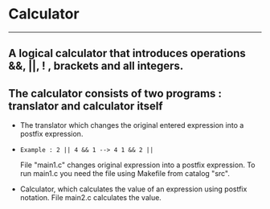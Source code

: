 # Calculator 
***
**A logical calculator that introduces operations &&, ||, ! , brackets and all integers.**
----------
**The calculator consists of two programs : translator and calculator itself**
---
* The translator which changes the original entered expression into a postfix expression.
*     Example : 2 || 4 && 1 --> 4 1 && 2 ||
  File "main1.c" changes original expression into a postfix expression.
  To run main1.c you need the file using Makefile from catalog "src".
  
* Calculator, which calculates the value of an expression using postfix notation.
   File main2.c calculates the value.
  
